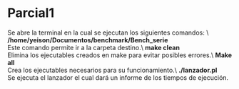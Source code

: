# Parcial1
Se abre la terminal en la cual se ejecutan los siguientes comandos: \\
**/home/yeison/Documentos/benchmark/Bench_serie** \
Este comando permite ir a la carpeta destino.\\
**make clean** \
Elimina los ejecutables creados en make para evitar posibles errores.\\
**Make all** \
Crea los ejecutables necesarios para su funcionamiento.\\
**./lanzador.pl** \
Se ejecuta el lanzador el cual dará un informe de los tiempos de ejecución.

